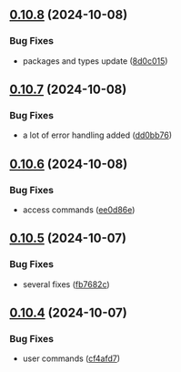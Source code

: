 ## [0.10.8](https://github.com/Torwent/wasp-discord/compare/v0.10.7...v0.10.8) (2024-10-08)


### Bug Fixes

* packages and types update ([8d0c015](https://github.com/Torwent/wasp-discord/commit/8d0c015f55c74c7983da22b57fdbb982d00a8f3d))



## [0.10.7](https://github.com/Torwent/wasp-discord/compare/v0.10.6...v0.10.7) (2024-10-08)


### Bug Fixes

* a lot of error handling added ([dd0bb76](https://github.com/Torwent/wasp-discord/commit/dd0bb769024e315c999e9f811cb019a784064fae))



## [0.10.6](https://github.com/Torwent/wasp-discord/compare/v0.10.5...v0.10.6) (2024-10-08)


### Bug Fixes

* access commands ([ee0d86e](https://github.com/Torwent/wasp-discord/commit/ee0d86ef05ff9c65b813f21f7850930532fb8f8a))



## [0.10.5](https://github.com/Torwent/wasp-discord/compare/v0.10.4...v0.10.5) (2024-10-07)


### Bug Fixes

* several fixes ([fb7682c](https://github.com/Torwent/wasp-discord/commit/fb7682cf1824acc757e9165a181fa191a799a939))



## [0.10.4](https://github.com/Torwent/wasp-discord/compare/v0.10.3...v0.10.4) (2024-10-07)


### Bug Fixes

* user commands ([cf4afd7](https://github.com/Torwent/wasp-discord/commit/cf4afd79607a0fa33d99027fedfd34a2a86669e0))



